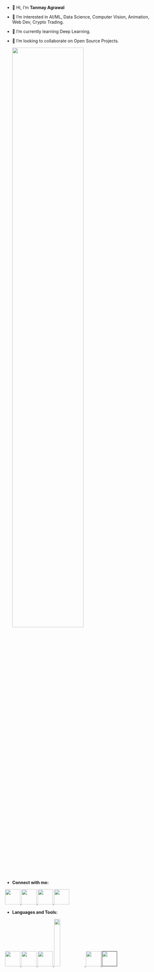 - 👋 Hi, I’m <b>Tanmay Agrawal</b>
- 👀 I’m interested in AI/ML, Data Science, Computer Vision, Animation, Web Dev, Crypto Trading. 
- 🌱 I’m currently learning Deep Learning.
- 💞️ I’m looking to collaborate on Open Source Projects.

  <img src="https://images.wallpapersden.com/image/download/rick-and-morty-portal_a2xnZm2UmZqaraWkpJRmaGtlrWxrbQ.jpg" width = "70%" height = "auto"> 
</a>


<!---
Vector3103/Vector3103 is a ✨ special ✨ repository because its `README.md` (this file) appears on your GitHub profile.
You can click the Preview link to take a look at your changes.
--->
- <p><b>Connect with me: </b></p>
<a href="https://twitter.com/tanmay_hem">
  <img src="https://user-images.githubusercontent.com/64733777/157854116-d7e2e995-ad3d-4ec1-b4dc-413ad0c0199f.png" width="50" height="50"> 
</a>

<a href="https://www.linkedin.com/in/tanmay-agrawal-b685531b0/">
  <img src="https://user-images.githubusercontent.com/64733777/158062608-3231bb7b-cb01-4fae-abab-07b271318d3a.png" width="50" height="50"> 
</a>

<a href="https://www.instagram.com/tanmay_agrawall/">
  <img src="https://user-images.githubusercontent.com/64733777/158062878-45ea402d-868c-46d5-8600-36641267dc1a.png" width="50" height="50"> 
</a>

<a href="mailto:ishu310302@gmail.com">
  <img src="https://user-images.githubusercontent.com/64733777/158062949-fa2d6465-2502-4180-8b12-063c265faab5.png" width="50" height="50"> 
</a>

- <p><b>Languages and Tools: </b></p>

<a href="https://www.python.org/">
  <img src="https://user-images.githubusercontent.com/64733777/158064710-92b8abc7-7d84-4819-94dc-a142deea3272.png" width="50" height="50"> 
</a>

<a href="https://www.cprogramming.com/">
  <img src="https://user-images.githubusercontent.com/64733777/158064956-a6575cb0-78c8-4dc6-a8d0-65f930539dcf.svg" width="50" height="50"> 
</a>

<a href="https://www.w3schools.com/cpp/">
  <img src="https://user-images.githubusercontent.com/64733777/158065120-fab97486-a54f-4c79-9179-17c73d64b4de.png" width="50" height="50"> 
</a>

<a href="https://www.blender.org/">
  <img src="https://user-images.githubusercontent.com/64733777/158065450-e857cfa4-0218-4448-9b52-38cb8db9608f.png" width = "20%" height = "auto"> 
</a>

<a href="https://html.com/">
  <img src="https://user-images.githubusercontent.com/64733777/158107866-14c6f46a-2194-4b95-952f-a124cf3e4864.png" width = "50"height = "50">
</a>

<a href="">
  <img src="" width="50" height="50"> 
</a>





